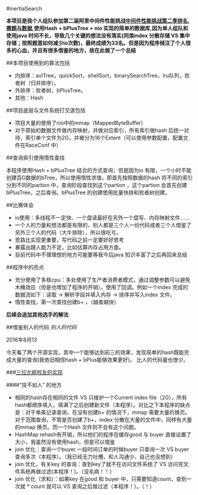 #inertiaSearch

**本项目是我个人组队参加第二届阿里中间件性能挑战[中间件性能挑战第二季排名](https://tianchi.shuju.aliyun.com/programming/rankingList.htm?spm=0.0.0.0.rzkb9w&raceId=231533),[赛题与数据](https://tianchi.shuju.aliyun.com/programming/information.htm?spm=0.0.0.0.cclfbM&raceId=231533),使用Hash + bPlusTree + nio 实现的简单的数据库,因为单人组队和使用java
时间不长，导致几个关键的想法没有落实(同类index 分散存储 VS 集中存储；按照题意如何减少io次数)，最终成绩为33名。但是因为程序倾注了个人很多的心血，并且有很多借鉴的地方，故在此做了一个总结**

##本项目使用到的算法包括

* 内排序：avlTree，quickSort，shellSort，binarySearchTree，lru队列，败者树（归并排序）。
* 外排序：败者树，bPlusTree。
* 其他：Hash

##项目底层与文件系统打交道包括

* 项目大量的使用了nio中的mmap（MappedByteBuffer）
* 对于原始的数据文件做内存映射，并做对应索引，所有索引做hash 后统一对待，索引单个文件为2G，并被分为16个Extent（可以使用参数配置，配置文件在RaceConf 中）

##查询索引使用惰性查找

本程序使用Hash + bPlusTree 结合的方式查询，但是因为io 有限，一个小时不能创建百G数据的bTree，所以使用惰性求值，即首先按照数据的hash 将不同的索引分到不同的partion 中，查询阶段查找到这个partion ，这个partion 会首先创建bPlusTree，之后查询。bPlusTree 的创建使用批量快排和败者树创建。

##比赛体会  

* io使用：多线程不一定快、一个盘读最好在另外一个盘写、内存映射文件......
* 一个人的力量和想法都是有限的，别人都是三个人一份代码或者三个人借鉴了另外三个人的代码（大牛排除），所以很吃亏。
* 思路比实现更重要，写代码之前一定要好好思考
* 暴露出跟人能力不足，比如估算内存占用方面。
* 目前代码中不理理想的地方可能要等我今后java 知识丰富了之后再回来总结

##程序中的亮点

* 充分使用了多核cpu：多处使用了生产者消费者模式，通过调整参数可以避免木桶效应（但是也增加了程序的开销）。使用了回调。例如一个index 完成的数据流如下：读取 -> 解析字段并填入内存 -> 排序并写入index 文件。
* 惰性查找，第一次查找创建b+ ，（越查越快）

**后续会追加其他选手的解法**

##借鉴别人的代码
*别人的代码*  

2016年8月13

今天看了两个开源实现，其中一个能够达到前三的效果，发现简单的hash既能完成大量的查询(我依旧相信hash + bPlus能够效果更好)。 比人的代码量也很少。

###[三位北邮校友的实现](https://github.com/immortalCockroach/alibabaMiddlewareRace-s2)

####“技不如人” 的地方

* 相同的hash存在相同的文件 VS 只维护一个Current index file（2G），所有hash都顺序填入，填满了之后创建新文件（本程序）。对比之下本程序的缺点是：对于单条记录查询，在没有创建b+ 的情况下，mmap 需要大量的换页。对于范围查询，不管是否创建了b+，index 分散在大量的文件中，同样有大量的mmap 换页。而一个Hash 文件则不会有这个问题。
* HashMap rehash有开销，所以他们的程序在缓存good 与 buyer 直接设置了大小，我虽然没有使用hash，但是可以借鉴
* join 优化：查询一个buyer 一段时间订单的时候buyer 只查询一次 VS buyer 查询多次（本程序）。（我已经无力吐槽，和人沟通少，自己也没想到）
* join 优化，有关key 的查询：查到key了就不在访问文件系统了 VS 访问完文件系统再做过滤(本程序！)。（没毛病！！）
* join 优化（求和）：如果key 在good 和 buyer 中，只需要知道count，查到一次就 * count 就可以 VS 查询之后做过滤（本程序！）。（！）
